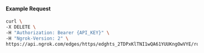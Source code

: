 <!-- Code generated for API Clients. DO NOT EDIT. -->
#### Example Request
```bash
curl \
-X DELETE \
-H "Authorization: Bearer {API_KEY}" \
-H "Ngrok-Version: 2" \
https://api.ngrok.com/edges/https/edghts_2TDPxKlTNI1wQA61YUUKngOwVYE/routes/edghtsrt_2TDPxOVokXgByCsC1xBN51OB2nH/websocket_tcp_converter
